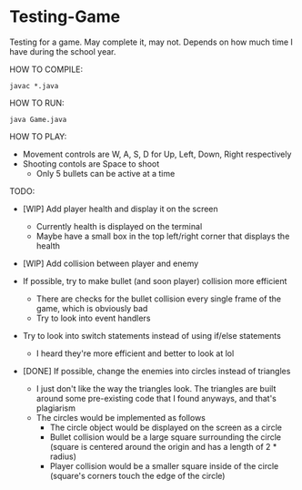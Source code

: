 # Testing-Game
Testing for a game. May complete it, may not. Depends on how much time I have during the school year. 

HOW TO COMPILE:
```console
javac *.java
```

HOW TO RUN:
```console
java Game.java
```

HOW TO PLAY:
 - Movement controls are W, A, S, D for Up, Left, Down, Right respectively
 - Shooting contols are Space to shoot
    - Only 5 bullets can be active at a time


TODO:
 - [WIP] Add player health and display it on the screen
    - Currently health is displayed on the terminal
    - Maybe have a small box in the top left/right corner that displays the health
 - [WIP] Add collision between player and enemy
 - If possible, try to make bullet (and soon player) collision more efficient
    - There are checks for the bullet collision every single frame of the game, which is obviously bad
    - Try to look into event handlers 
 - Try to look into switch statements instead of using if/else statements
    - I heard they're more efficient and better to look at lol


 - [DONE] If possible, change the enemies into circles instead of triangles
    - I just don't like the way the triangles look. The triangles are built around some pre-existing code that I found anyways, and that's plagiarism
    - The circles would be implemented as follows
        - The circle object would be displayed on the screen as a circle
        - Bullet collision would be a large square surrounding the circle (square is centered around the origin and has a length of 2 * radius)
        - Player collision would be a smaller square inside of the circle (square's corners touch the edge of the circle)
